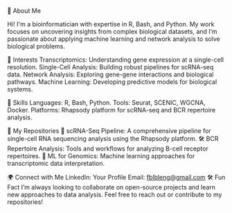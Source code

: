 👋 About Me

Hi! I'm a bioinformatician with expertise in R, Bash, and Python. My work focuses on uncovering insights from complex biological datasets, and I’m passionate about applying machine learning and network analysis to solve biological problems.

🌟 Interests
Transcriptomics: Understanding gene expression at a single-cell resolution.
Single-Cell Analysis: Building robust pipelines for scRNA-seq data.
Network Analysis: Exploring gene-gene interactions and biological pathways.
Machine Learning: Developing predictive models for biological systems.

🔧 Skills
Languages: R, Bash, Python.
Tools: Seurat, SCENIC, WGCNA, Docker.
Platforms: Rhapsody platform for scRNA-seq and BCR repertoire analysis.

📂 My Repositories
🧬 scRNA-Seq Pipeline: A comprehensive pipeline for single-cell RNA sequencing analysis using the Rhapsody platform.
🛠️ BCR Repertoire Analysis: Tools and workflows for analyzing B-cell receptor repertoires.
🤖 ML for Genomics: Machine learning approaches for transcriptomic data interpretation.

🌍 Connect with Me
LinkedIn: Your Profile
Email: fblbleng@gmail.com
🛠️ Fun Fact
I’m always looking to collaborate on open-source projects and learn new approaches to data analysis. Feel free to reach out or contribute to my repositories!
